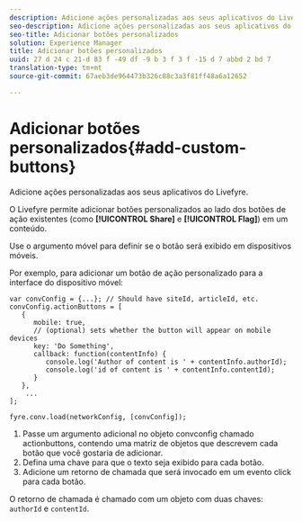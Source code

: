 ```yaml
---
description: Adicione ações personalizadas aos seus aplicativos do Livefyre.
seo-description: Adicione ações personalizadas aos seus aplicativos do Livefyre.
seo-title: Adicionar botões personalizados
solution: Experience Manager
title: Adicionar botões personalizados
uuid: 27 d 24 c 21-d 83 f -49 df -9 b 3 f 3 f -15 d 7 abbd 2 bd 7
translation-type: tm+mt
source-git-commit: 67aeb3de964473b326c88c3a3f81ff48a6a12652

---
```



# Adicionar botões personalizados{#add-custom-buttons}

Adicione ações personalizadas aos seus aplicativos do Livefyre.

O Livefyre permite adicionar botões personalizados ao lado dos botões de ação existentes (como **[!UICONTROL Share]** e **[!UICONTROL Flag]**) em um conteúdo.

Use o argumento móvel para definir se o botão será exibido em dispositivos móveis.

Por exemplo, para adicionar um botão de ação personalizado para a interface do dispositivo móvel:

```
var convConfig = {...}; // Should have siteId, articleId, etc. 
convConfig.actionButtons = [ 
   { 
      mobile: true,  
      // (optional) sets whether the button will appear on mobile devices 
      key: 'Do Something', 
      callback: function(contentInfo) { 
         console.log('Author of content is ' + contentInfo.authorId); 
         console.log('id of content is ' + contentInfo.contentId); 
      } 
   }, 
    ... 
]; 
  
fyre.conv.load(networkConfig, [convConfig]);
```

1. Passe um argumento adicional no objeto convconfig chamado actionbuttons, contendo uma matriz de objetos que descrevem cada botão que você gostaria de adicionar.
1. Defina uma chave para que o texto seja exibido para cada botão.
1. Adicione um retorno de chamada que será invocado em um evento click para cada botão.

O retorno de chamada é chamado com um objeto com duas chaves: `authorId` e `contentId`.
